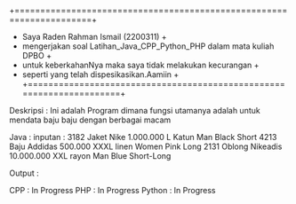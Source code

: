 +=====================================================================+
+ Saya Raden Rahman Ismail (2200311)                                  +
+ mengerjakan soal Latihan_Java_CPP_Python_PHP dalam mata kuliah DPBO +
+ untuk keberkahanNya maka saya tidak melakukan kecurangan            +
+ seperti yang telah dispesikasikan.Aamiin                            +
+=====================================================================+

Deskripsi :
Ini adalah Program dimana fungsi utamanya adalah untuk mendata baju baju dengan
berbagai macam

Java :
inputan :
3182 Jaket Nike 1.000.000 L Katun Man Black Short
4213 Baju Addidas 500.000 XXXL linen Women Pink Long
2131 Oblong Nikeadis 10.000.000 XXL rayon Man Blue Short-Long

Output :


CPP    : In Progress
PHP    : In Progress
Python : In Progress
